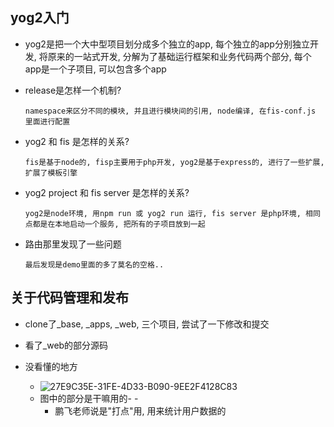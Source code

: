 ## yog2入门

- yog2是把一个大中型项目划分成多个独立的app, 每个独立的app分别独立开发, 将原来的一站式开发, 分解为了基础运行框架和业务代码两个部分, 每个app是一个子项目, 可以包含多个app

- release是怎样一个机制?

  ```
  namespace来区分不同的模块, 并且进行模块间的引用, node编译, 在fis-conf.js 里面进行配置
  ```

- yog2 和 fis 是怎样的关系?

  ```
  fis是基于node的, fisp主要用于php开发, yog2是基于express的, 进行了一些扩展, 扩展了模板引擎
  ```


- yog2 project 和 fis server 是怎样的关系?

  ```
  yog2是node环境, 用npm run 或 yog2 run 运行, fis server 是php环境, 相同点都是在本地启动一个服务, 把所有的子项目放到一起
  ```

- 路由那里发现了一些问题

  ```
  最后发现是demo里面的多了莫名的空格..
  ```

## 关于代码管理和发布

- clone了_base, _apps, _web, 三个项目, 尝试了一下修改和提交


- 看了_web的部分源码

- 没看懂的地方
  -  ![27E9C35E-31FE-4D33-B090-9EE2F4128C83](27E9C35E-31FE-4D33-B090-9EE2F4128C83.png)
  -  图中的部分是干嘛用的- -
     -  鹏飞老师说是"打点"用, 用来统计用户数据的


  ​

  ​